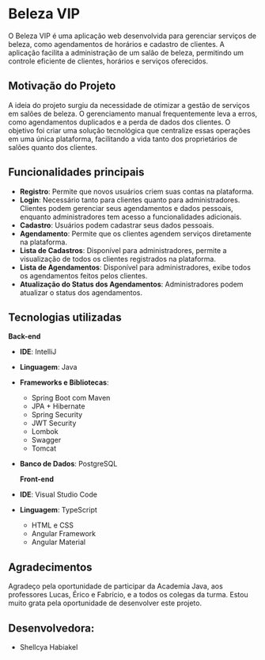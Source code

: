 # Beleza  VIP

O Beleza VIP é uma aplicação web desenvolvida para gerenciar serviços de beleza, como agendamentos de horários e cadastro de clientes. A aplicação facilita a administração de um salão de beleza, permitindo um controle eficiente de clientes, horários e serviços oferecidos.

## Motivação do Projeto

A ideia do projeto surgiu da necessidade de otimizar a gestão de serviços em salões de beleza. O gerenciamento manual frequentemente leva a erros, como agendamentos duplicados e a perda de dados dos clientes. O objetivo foi criar uma solução tecnológica que centralize essas operações em uma única plataforma, facilitando a vida tanto dos proprietários de salões quanto dos clientes.

## Funcionalidades principais

- **Registro**: Permite que novos usuários criem suas contas na plataforma.
- **Login**: Necessário tanto para clientes quanto para administradores. Clientes podem gerenciar seus agendamentos e dados pessoais, enquanto administradores tem acesso a funcionalidades adicionais.
- **Cadastro**: Usuários podem cadastrar seus dados pessoais.
- **Agendamento**: Permite que os clientes agendem serviços diretamente na plataforma.
- **Lista de Cadastros**: Disponível para administradores, permite a visualização de todos os clientes registrados na plataforma.
- **Lista de Agendamentos**: Disponível para administradores, exibe todos os agendamentos feitos pelos clientes.
- **Atualização do Status dos Agendamentos**: Administradores podem atualizar o status dos agendamentos.

## Tecnologias utilizadas
  **Back-end**

- **IDE**: IntelliJ
- **Linguagem**: Java
- **Frameworks e Bibliotecas**:
  - Spring Boot com Maven
  - JPA + Hibernate
  - Spring Security
  - JWT Security
  - Lombok
  - Swagger
  - Tomcat
- **Banco de Dados**: PostgreSQL

   **Front-end**

- **IDE**: Visual Studio Code
- **Linguagem**: TypeScript
  - HTML e CSS
  - Angular Framework
  - Angular Material


## Agradecimentos

Agradeço pela oportunidade de participar da Academia Java, aos professores Lucas, Érico e Fabrício, e a todos os colegas da turma. Estou muito grata pela oportunidade de desenvolver este projeto.

## Desenvolvedora:

- Shellcya Habiakel

